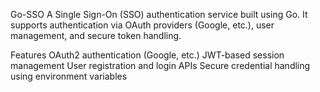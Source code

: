 Go-SSO
A Single Sign-On (SSO) authentication service built using Go. It supports authentication via OAuth providers (Google, etc.), user management, and secure token handling.

Features
OAuth2 authentication (Google, etc.)
JWT-based session management
User registration and login APIs
Secure credential handling using environment variables
